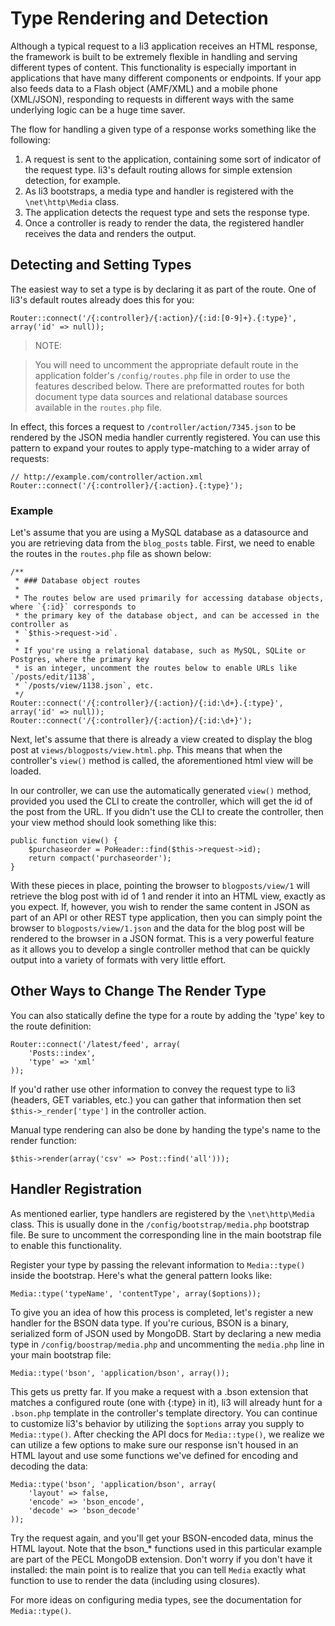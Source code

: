 # Type Rendering and Detection

Although a typical request to a li3 application receives an HTML response, the framework is built to be extremely flexible in handling and serving different types of content. This functionality is especially important in applications that have many different components or endpoints. If your app also feeds data to a Flash object (AMF/XML) and a mobile phone (XML/JSON), responding to requests in different ways with the same underlying logic can be a huge time saver.

The flow for handling a given type of a response works something like the following:

 1. A request is sent to the application, containing some sort of indicator of the request type. li3's default routing allows for simple extension detection, for example.
 2. As li3 bootstraps, a media type and handler is registered with the `\net\http\Media` class.
 3. The application detects the request type and sets the response type.
 4. Once a controller is ready to render the data, the registered handler receives the data and renders the output.

## Detecting and Setting Types

The easiest way to set a type is by declaring it as part of the route. One of li3's default routes already does this for you:

```
Router::connect('/{:controller}/{:action}/{:id:[0-9]+}.{:type}', array('id' => null));
```

> NOTE:

> You will need to uncomment the appropriate default route in the application folder's `/config/routes.php` file in order to use the features described below.  There are preformatted routes for both document type data sources and relational database sources available in the `routes.php` file.

In effect, this forces a request to `/controller/action/7345.json` to be rendered by the JSON media handler currently registered. You can use this pattern to expand your routes to apply type-matching to a wider array of requests:

```
// http://example.com/controller/action.xml
Router::connect('/{:controller}/{:action}.{:type}');
```

### Example
Let's assume that you are using a MySQL database as a datasource and you are retrieving data from the `blog_posts` table.  First, we need to enable the routes in the `routes.php` file as shown below:

```
/**
 * ### Database object routes
 *
 * The routes below are used primarily for accessing database objects, where `{:id}` corresponds to
 * the primary key of the database object, and can be accessed in the controller as
 * `$this->request->id`.
 *
 * If you're using a relational database, such as MySQL, SQLite or Postgres, where the primary key
 * is an integer, uncomment the routes below to enable URLs like `/posts/edit/1138`,
 * `/posts/view/1138.json`, etc.
 */
Router::connect('/{:controller}/{:action}/{:id:\d+}.{:type}', array('id' => null));
Router::connect('/{:controller}/{:action}/{:id:\d+}');
```

Next, let's assume that there is already a view created to display the blog post at `views/blogposts/view.html.php`.  This means that when the controller's `view()` method is called, the aforementioned html view will be loaded.

In our controller, we can use the automatically generated `view()` method, provided you used the CLI to create the controller, which will get the id of the post from the URL.  If you didn't use the CLI to create the controller, then your view method should look something like this:

```
public function view() {
    $purchaseorder = PoHeader::find($this->request->id);
   	return compact('purchaseorder');
}
```

With these pieces in place, pointing the browser to `blogposts/view/1` will retrieve the blog post with id of 1 and render it into an HTML view, exactly as you expect.  If, however, you wish to render the same content in JSON as part of an API or other REST type application, then you can simply point the browser to `blogposts/view/1.json` and the data for the blog post will be rendered to the browser in a JSON format.   This is a very powerful feature as it allows you to develop a single controller method that can be quickly output into a variety of formats with very little effort.

## Other Ways to Change The Render Type

You can also statically define the type for a route by adding the 'type' key to the route definition:

```
Router::connect('/latest/feed', array(
	'Posts::index',
	'type' => 'xml'
));
```

If you'd rather use other information to convey the request type to li3 (headers, GET variables, etc.) you can gather that information then set `$this->_render['type']` in the controller action.

Manual type rendering can also be done by handing the type's name to the render function:

```
$this->render(array('csv' => Post::find('all')));
```

## Handler Registration

As mentioned earlier, type handlers are registered by the `\net\http\Media` class. This is usually done in the `/config/bootstrap/media.php` bootstrap file. Be sure to uncomment the corresponding line in the main bootstrap file to enable this functionality.

Register your type by passing the relevant information to `Media::type()` inside the bootstrap. Here's what the general pattern looks like:

```
Media::type('typeName', 'contentType', array($options));
```

To give you an idea of how this process is completed, let's register a new handler for the BSON data type. If you're curious, BSON is a binary, serialized form of JSON used by MongoDB. Start by declaring a new media type in `/config/boostrap/media.php` and uncommenting the `media.php` line in your main bootstrap file:

```
Media::type('bson', 'application/bson', array());
```

This gets us pretty far. If you make a request with a .bson extension that matches a configured route (one with {:type} in it), li3 will already hunt for a `.bson.php` template in the controller's template directory. You can continue to customize li3's behavior by utilizing the `$options` array you supply to `Media::type()`. After checking the API docs for `Media::type()`, we realize we can utilize a few options to make sure our response isn't housed in an HTML layout and use some functions we've defined for encoding and decoding the data:

```
Media::type('bson', 'application/bson', array(
	'layout' => false,
	'encode' => 'bson_encode',
	'decode' => 'bson_decode'
));
```

Try the request again, and you'll get your BSON-encoded data, minus the HTML layout. Note that the bson_* functions used in this particular example are part of the PECL MongoDB extension. Don't worry if you don't have it installed: the main point is to realize that you can tell `Media` exactly what function to use to render the data (including using closures).

For more ideas on configuring media types, see the documentation for `Media::type()`.

